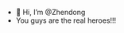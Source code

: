 - 👋 Hi, I’m @Zhendong
- You guys are the real heroes!!!

<!---
ZhendongL/ZhendongL is a ✨ special ✨ repository because its `README.md` (this file) appears on your GitHub profile.
You can click the Preview link to take a look at your changes.
--->
